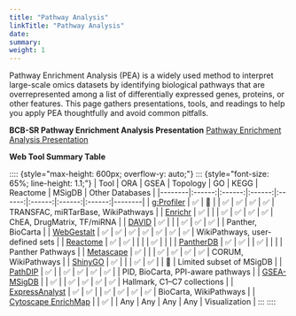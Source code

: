 ```yaml
---
title: "Pathway Analysis"
linkTitle: "Pathway Analysis"
date: 
summary: 
weight: 1
---
```


Pathway Enrichment Analysis (PEA) is a widely used method to interpret large-scale omics datasets by identifying biological pathways that are overrepresented among a list of differentially expressed genes, proteins, or other features. This page gathers presentations, tools, and readings to help you apply PEA thoughtfully and avoid common pitfalls.

**BCB-SR Pathway Enrichment Analysis Presentation**
[Pathway Enrichment Analysis Presentation](https://ufhcc-bcbsr.github.io/pathway-enrichment-presentation/)

**Web Tool Summary Table**

:::: {style="max-height: 600px; overflow-y: auto;"}
::: {style="font-size: 65%; line-height: 1.1;"}
| Tool | ORA | GSEA | Topology | GO | KEGG | Reactome | MSigDB | Other Databases |
|--------|:------:|:------:|:------:|:------:|:------:|:------:|:------:|--------|
| [g:Profiler](https://biit.cs.ut.ee/gprofiler/) | ✅ | 🔶 |  | ✅ | ✅ | ✅ | ✅ | TRANSFAC, miRTarBase, WikiPathways |
| [Enrichr](https://maayanlab.cloud/Enrichr/) | ✅ |  |  | ✅ | ✅ | ✅ | ✅ | ChEA, DrugMatrix, TF/miRNA |
| [DAVID](https://david.ncifcrf.gov/) | ✅ |  |  | ✅ | ✅ | ✅ |  | Panther, BioCarta |
| [WebGestalt](https://www.webgestalt.org/) | ✅ | ✅ | ✅ | ✅ | ✅ | ✅ | ✅ | WikiPathways, user-defined sets |
| [Reactome](https://reactome.org/) | ✅ | ✅ |  |  |  | ✅ |  |  |
| [PantherDB](http://pantherdb.org/) | ✅ | ✅ |  | ✅ |  |  |  | Panther Pathways |
| [Metascape](https://metascape.org/) | ✅ |  |  | ✅ | ✅ | ✅ | ✅ | CORUM, WikiPathways |
| [ShinyGO](http://bioinformatics.sdstate.edu/go/) | ✅ |  |  | ✅ | ✅ |  | 🔸 | Limited subset of MSigDB |
| [PathDIP](http://ophid.utoronto.ca/pathDIP) | ✅ |  | ✅ | ✅ | ✅ | ✅ |  | PID, BioCarta, PPI-aware pathways |
| [GSEA-MSigDB](https://www.gsea-msigdb.org/) |  | ✅ |  | ✅ | ✅ | ✅ | ✅ | Hallmark, C1–C7 collections |
| [ExpressAnalyst](https://www.expressanalyst.ca/) | ✅ | ✅ |  | ✅ | ✅ | ✅ | ✅ | BioCarta, WikiPathways |
| [Cytoscape EnrichMap](https://apps.cytoscape.org/apps/enrichmap) |  | ✅ |  | Any | Any | Any | Any | Visualization |
:::
::::

